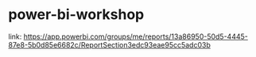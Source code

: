 # power-bi-workshop

link: https://app.powerbi.com/groups/me/reports/13a86950-50d5-4445-87e8-5b0d85e6682c/ReportSection3edc93eae95cc5adc03b